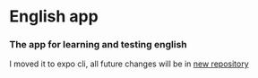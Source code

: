 # English app

### The app for learning and testing english

I moved it to expo cli, all future changes will be in [ new repository](https://github.com/Oscare101/English-app-expo)
